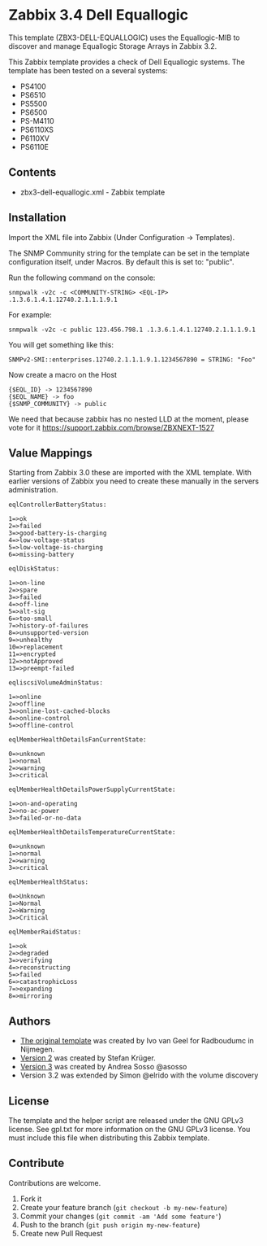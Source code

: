 Zabbix 3.4 Dell Equallogic
==========================

This template (ZBX3-DELL-EQUALLOGIC) uses the Equallogic-MIB to discover and manage Equallogic Storage Arrays in Zabbix 3.2.

This Zabbix template provides a check of Dell Equallogic systems.
The template has been tested on a several systems: 

* PS4100
* PS6510
* PS5500
* PS6500
* PS-M4110
* PS6110XS
* P6110XV
* PS6110E

Contents
--------

* zbx3-dell-equallogic.xml - Zabbix template

Installation
------------

Import the XML file into Zabbix (Under Configuration -> Templates).

The SNMP Community string for the template can be set in the template configuration itself, under Macros. By default this is set to: "public".

Run the following command on the console:

```
snmpwalk -v2c -c <COMMUNITY-STRING> <EQL-IP> .1.3.6.1.4.1.12740.2.1.1.1.9.1

```

For example:

```
snmpwalk -v2c -c public 123.456.798.1 .1.3.6.1.4.1.12740.2.1.1.1.9.1

```

You will get something like this:

```
SNMPv2-SMI::enterprises.12740.2.1.1.1.9.1.1234567890 = STRING: "Foo"

```

Now create a macro on the Host

```
{$EQL_ID} -> 1234567890
{$EQL_NAME} -> foo
{$SNMP_COMMUNITY} -> public
```

We need that because zabbix has no nested LLD at the moment, please vote for it https://support.zabbix.com/browse/ZBXNEXT-1527

Value Mappings
--------------

Starting from Zabbix 3.0 these are imported with the XML template. With earlier versions of Zabbix you need to create these manually in the servers administration.

```
eqlControllerBatteryStatus:

1=>ok
2=>failed
3=>good-battery-is-charging
4=>low-voltage-status
5=>low-voltage-is-charging
6=>missing-battery

eqlDiskStatus:

1=>on-line
2=>spare
3=>failed
4=>off-line
5=>alt-sig
6=>too-small
7=>history-of-failures
8=>unsupported-version
9=>unhealthy
10=>replacement
11=>encrypted
12=>notApproved
13=>preempt-failed

eqliscsiVolumeAdminStatus:

1=>online
2=>offline
3=>online-lost-cached-blocks
4=>online-control
5=>offline-control

eqlMemberHealthDetailsFanCurrentState:

0=>unknown
1=>normal
2=>warning
3=>critical

eqlMemberHealthDetailsPowerSupplyCurrentState:

1=>on-and-operating
2=>no-ac-power
3=>failed-or-no-data

eqlMemberHealthDetailsTemperatureCurrentState:

0=>unknown
1=>normal
2=>warning
3=>critical

eqlMemberHealthStatus:

0=>Unknown
1=>Normal
2=>Warning
3=>Critical

eqlMemberRaidStatus:

1=>ok
2=>degraded
3=>verifying
4=>reconstructing
5=>failed
6=>catastrophicLoss
7=>expanding
8=>mirroring
```

Authors
-------

* [The original template](https://www.zabbix.org/wiki/Monitoring_Dell_Equallogic_Systems#Version_1) was created by Ivo van Geel for Radboudumc in Nijmegen.
* [Version 2](https://www.zabbix.org/wiki/Monitoring_Dell_Equallogic_Systems#Version_2) was created by Stefan Krüger.
* [Version 3](https://github.com/asosso/zbx3-dell-equallogic) was created by Andrea Sosso @asosso
* Version 3.2 was extended by Simon @elrido with the volume discovery 


License
-------

The template and the helper script are released under the GNU GPLv3 license. See gpl.txt for more information on the GNU GPLv3 license.
You must include this file when distributing this Zabbix template.

Contribute
----------

Contributions are welcome.

1. Fork it
2. Create your feature branch (`git checkout -b my-new-feature`)
3. Commit your changes (`git commit -am 'Add some feature'`)
4. Push to the branch (`git push origin my-new-feature`)
5. Create new Pull Request
